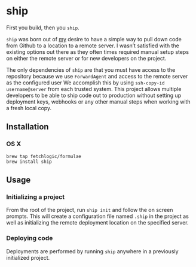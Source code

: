 # ship

First you build, then you `ship`.

`ship` was born out of [my][joshtronic] desire to have a simple way to pull
down code from Github to a location to a remote server. I wasn’t satisfied with
the existing options out there as they often times required manual setup steps
on either the remote server or for new developers on the project.

The only dependencies of `ship` are that you must have access to the repository
because we use `ForwardAgent` and access to the remote server as the configured
user We accomplish this by using `ssh-copy-id username@server` from each
trusted system. This project allows multiple developers to be able to ship code
out to production without setting up deployment keys, webhooks or any other
manual steps when working with a fresh local copy.

## Installation

### OS X

```shell
brew tap fetchlogic/formulae
brew install ship
```

## Usage

### Initializing a project

From the root of the project, run `ship init` and follow the on screen prompts.
This will create a configuration file named `.ship` in the project as well as
initializing the remote deployment location on the specified server.

### Deploying code

Deployments are performed by running `ship` anywhere in a previously
initialized project.

[joshtronic]: http://joshtronic.com
